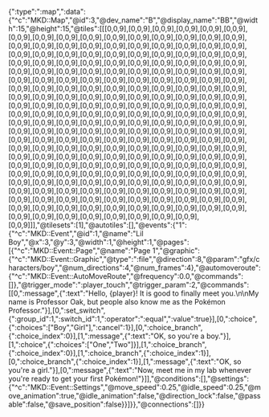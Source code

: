 {":type":":map",":data":{"^c":"MKD::Map","@id":3,"@dev_name":"B","@display_name":"BB","@width":15,"@height":15,"@tiles":[[[0,0,9],[0,0,9],[0,0,9],[0,0,9],[0,0,9],[0,0,9],[0,0,9],[0,0,9],[0,0,9],[0,0,9],[0,0,9],[0,0,9],[0,0,9],[0,0,9],[0,0,9],[0,0,9],[0,0,9],[0,0,9],[0,0,9],[0,0,9],[0,0,9],[0,0,9],[0,0,9],[0,0,9],[0,0,9],[0,0,9],[0,0,9],[0,0,9],[0,0,9],[0,0,9],[0,0,9],[0,0,9],[0,0,9],[0,0,9],[0,0,9],[0,0,9],[0,0,9],[0,0,9],[0,0,9],[0,0,9],[0,0,9],[0,0,9],[0,0,9],[0,0,9],[0,0,9],[0,0,9],[0,0,9],[0,0,9],[0,0,9],[0,0,9],[0,0,9],[0,0,9],[0,0,9],[0,0,9],[0,0,9],[0,0,9],[0,0,9],[0,0,9],[0,0,9],[0,0,9],[0,0,9],[0,0,9],[0,0,9],[0,0,9],[0,0,9],[0,0,9],[0,0,9],[0,0,9],[0,0,9],[0,0,9],[0,0,9],[0,0,9],[0,0,9],[0,0,9],[0,0,9],[0,0,9],[0,0,9],[0,0,9],[0,0,9],[0,0,9],[0,0,9],[0,0,9],[0,0,9],[0,0,9],[0,0,9],[0,0,9],[0,0,9],[0,0,9],[0,0,9],[0,0,9],[0,0,9],[0,0,9],[0,0,9],[0,0,9],[0,0,9],[0,0,9],[0,0,9],[0,0,9],[0,0,9],[0,0,9],[0,0,9],[0,0,9],[0,0,9],[0,0,9],[0,0,9],[0,0,9],[0,0,9],[0,0,9],[0,0,9],[0,0,9],[0,0,9],[0,0,9],[0,0,9],[0,0,9],[0,0,9],[0,0,9],[0,0,9],[0,0,9],[0,0,9],[0,0,9],[0,0,9],[0,0,9],[0,0,9],[0,0,9],[0,0,9],[0,0,9],[0,0,9],[0,0,9],[0,0,9],[0,0,9],[0,0,9],[0,0,9],[0,0,9],[0,0,9],[0,0,9],[0,0,9],[0,0,9],[0,0,9],[0,0,9],[0,0,9],[0,0,9],[0,0,9],[0,0,9],[0,0,9],[0,0,9],[0,0,9],[0,0,9],[0,0,9],[0,0,9],[0,0,9],[0,0,9],[0,0,9],[0,0,9],[0,0,9],[0,0,9],[0,0,9],[0,0,9],[0,0,9],[0,0,9],[0,0,9],[0,0,9],[0,0,9],[0,0,9],[0,0,9],[0,0,9],[0,0,9],[0,0,9],[0,0,9],[0,0,9],[0,0,9],[0,0,9],[0,0,9],[0,0,9],[0,0,9],[0,0,9],[0,0,9],[0,0,9],[0,0,9],[0,0,9],[0,0,9],[0,0,9],[0,0,9],[0,0,9],[0,0,9],[0,0,9],[0,0,9],[0,0,9],[0,0,9],[0,0,9],[0,0,9],[0,0,9],[0,0,9],[0,0,9],[0,0,9],[0,0,9],[0,0,9],[0,0,9],[0,0,9],[0,0,9],[0,0,9],[0,0,9],[0,0,9],[0,0,9],[0,0,9],[0,0,9],[0,0,9],[0,0,9],[0,0,9],[0,0,9],[0,0,9],[0,0,9],[0,0,9],[0,0,9],[0,0,9],[0,0,9],[0,0,9],[0,0,9],[0,0,9],[0,0,9],[0,0,9],[0,0,9],[0,0,9],[0,0,9],[0,0,9],[0,0,9]]],"@tilesets":[1],"@autotiles":[],"@events":{"1":{"^c":"MKD::Event","@id":1,"@name":"Lil Boy","@x":3,"@y":3,"@width":1,"@height":1,"@pages":[{"^c":"MKD::Event::Page","@name":"Page 1","@graphic":{"^c":"MKD::Event::Graphic","@type":":file","@direction":8,"@param":"gfx/characters/boy","@num_directions":4,"@num_frames":4},"@automoveroute":{"^c":"MKD::Event::AutoMoveRoute","@frequency":0.0,"@commands":[]},"@trigger_mode":":player_touch","@trigger_param":2,"@commands":[[0,":message",{":text":"Hello, {player}! It is good to finally meet you.\n\nMy name is Professor Oak, but people also know me as the Pokémon Professor."}],[0,":set_switch",{":group_id":1,":switch_id":1,":operator":":equal",":value":true}],[0,":choice",{":choices":["Boy","Girl"],":cancel":1}],[0,":choice_branch",{":choice_index":0}],[1,":message",{":text":"OK, so you're a boy."}],[1,":choice",{":choices":["One","Two"]}],[1,":choice_branch",{":choice_index":0}],[1,":choice_branch",{":choice_index":1}],[0,":choice_branch",{":choice_index":1}],[1,":message",{":text":"OK, so you're a girl."}],[0,":message",{":text":"Now, meet me in my lab whenever you're ready to get your first Pokémon!"}]],"@conditions":[],"@settings":{"^c":"MKD::Event::Settings","@move_speed":0.25,"@idle_speed":0.25,"@move_animation":true,"@idle_animation":false,"@direction_lock":false,"@passable":false,"@save_position":false}}]}},"@connections":[]}}